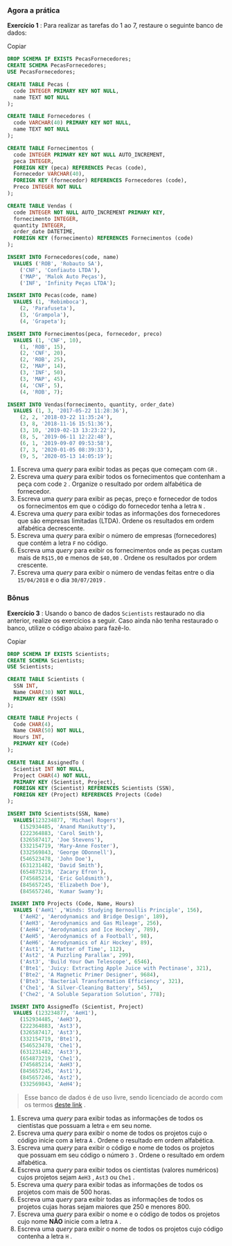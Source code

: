 ### Agora a prática

**Exercício 1** : Para realizar as tarefas do 1 ao 7, restaure o seguinte banco de dados:

Copiar

```sql
DROP SCHEMA IF EXISTS PecasFornecedores;
CREATE SCHEMA PecasFornecedores;
USE PecasFornecedores;

CREATE TABLE Pecas (
  code INTEGER PRIMARY KEY NOT NULL,
  name TEXT NOT NULL
);

CREATE TABLE Fornecedores (
  code VARCHAR(40) PRIMARY KEY NOT NULL,
  name TEXT NOT NULL
);

CREATE TABLE Fornecimentos (
  code INTEGER PRIMARY KEY NOT NULL AUTO_INCREMENT,
  peca INTEGER,
  FOREIGN KEY (peca) REFERENCES Pecas (code),
  Fornecedor VARCHAR(40),
  FOREIGN KEY (fornecedor) REFERENCES Fornecedores (code),
  Preco INTEGER NOT NULL
);

CREATE TABLE Vendas (
  code INTEGER NOT NULL AUTO_INCREMENT PRIMARY KEY,
  fornecimento INTEGER,
  quantity INTEGER,
  order_date DATETIME,
  FOREIGN KEY (fornecimento) REFERENCES Fornecimentos (code)
);

INSERT INTO Fornecedores(code, name)
  VALUES ('ROB', 'Robauto SA'),
    ('CNF', 'Confiauto LTDA'),
    ('MAP', 'Malok Auto Peças'),
    ('INF', 'Infinity Peças LTDA');

INSERT INTO Pecas(code, name)
  VALUES (1, 'Rebimboca'),
    (2, 'Parafuseta'),
    (3, 'Grampola'),
    (4, 'Grapeta');

INSERT INTO Fornecimentos(peca, fornecedor, preco)
  VALUES (1, 'CNF', 10),
    (1, 'ROB', 15),
    (2, 'CNF', 20),
    (2, 'ROB', 25),
    (2, 'MAP', 14),
    (3, 'INF', 50),
    (3, 'MAP', 45),
    (4, 'CNF', 5),
    (4, 'ROB', 7);

INSERT INTO Vendas(fornecimento, quantity, order_date)
  VALUES (1, 3, '2017-05-22 11:28:36'),
    (2, 2, '2018-03-22 11:35:24'),
    (3, 8, '2018-11-16 15:51:36'),
    (3, 10, '2019-02-13 13:23:22'),
    (8, 5, '2019-06-11 12:22:48'),
    (6, 1, '2019-09-07 09:53:58'),
    (7, 3, '2020-01-05 08:39:33'),
    (9, 5, '2020-05-13 14:05:19');
```

1.  Escreva uma _query_ para exibir todas as peças que começam com `GR` .
2.  Escreva uma _query_ para exibir todos os fornecimentos que contenham a peça com code `2` . Organize o resultado por ordem alfabética de fornecedor.
3.  Escreva uma _query_ para exibir as peças, preço e fornecedor de todos os fornecimentos em que o código do fornecedor tenha a letra `N` .
4.  Escreva uma _query_ para exibir todas as informações dos fornecedores que são empresas limitadas (LTDA). Ordene os resultados em ordem alfabética decrescente.
5.  Escreva uma _query_ para exibir o número de empresas (fornecedores) que contém a letra `F` no código.
6.  Escreva uma _query_ para exibir os fornecimentos onde as peças custam mais de `R$15,00` e menos de `$40,00` . Ordene os resultados por ordem crescente.
7.  Escreva uma _query_ para exibir o número de vendas feitas entre o dia `15/04/2018` e o dia `30/07/2019` .

### Bônus

**Exercício 3** : Usando o banco de dados `Scientists` restaurado no dia anterior, realize os exercícios a seguir. Caso ainda não tenha restaurado o banco, utilize o código abaixo para fazê-lo.

Copiar

```sql
DROP SCHEMA IF EXISTS Scientists;
CREATE SCHEMA Scientists;
USE Scientists;

CREATE TABLE Scientists (
  SSN INT,
  Name CHAR(30) NOT NULL,
  PRIMARY KEY (SSN)
);

CREATE TABLE Projects (
  Code CHAR(4),
  Name CHAR(50) NOT NULL,
  Hours INT,
  PRIMARY KEY (Code)
);

CREATE TABLE AssignedTo (
  Scientist INT NOT NULL,
  Project CHAR(4) NOT NULL,
  PRIMARY KEY (Scientist, Project),
  FOREIGN KEY (Scientist) REFERENCES Scientists (SSN),
  FOREIGN KEY (Project) REFERENCES Projects (Code)
);

INSERT INTO Scientists(SSN, Name)
  VALUES(123234877, 'Michael Rogers'),
    (152934485, 'Anand Manikutty'),
    (222364883, 'Carol Smith'),
    (326587417, 'Joe Stevens'),
    (332154719, 'Mary-Anne Foster'),
    (332569843, 'George ODonnell'),
    (546523478, 'John Doe'),
    (631231482, 'David Smith'),
    (654873219, 'Zacary Efron'),
    (745685214, 'Eric Goldsmith'),
    (845657245, 'Elizabeth Doe'),
    (845657246, 'Kumar Swamy');

 INSERT INTO Projects (Code, Name, Hours)
  VALUES ('AeH1' ,'Winds: Studying Bernoullis Principle', 156),
    ('AeH2', 'Aerodynamics and Bridge Design', 189),
    ('AeH3', 'Aerodynamics and Gas Mileage', 256),
    ('AeH4', 'Aerodynamics and Ice Hockey', 789),
    ('AeH5', 'Aerodynamics of a Football', 98),
    ('AeH6', 'Aerodynamics of Air Hockey', 89),
    ('Ast1', 'A Matter of Time', 112),
    ('Ast2', 'A Puzzling Parallax', 299),
    ('Ast3', 'Build Your Own Telescope', 6546),
    ('Bte1', 'Juicy: Extracting Apple Juice with Pectinase', 321),
    ('Bte2', 'A Magnetic Primer Designer', 9684),
    ('Bte3', 'Bacterial Transformation Efficiency', 321),
    ('Che1', 'A Silver-Cleaning Battery', 545),
    ('Che2', 'A Soluble Separation Solution', 778);

 INSERT INTO AssignedTo (Scientist, Project)
  VALUES (123234877, 'AeH1'),
    (152934485, 'AeH3'),
    (222364883, 'Ast3'),
    (326587417, 'Ast3'),
    (332154719, 'Bte1'),
    (546523478, 'Che1'),
    (631231482, 'Ast3'),
    (654873219, 'Che1'),
    (745685214, 'AeH3'),
    (845657245, 'Ast1'),
    (845657246, 'Ast2'),
    (332569843, 'AeH4');
```

> Esse banco de dados é de uso livre, sendo licenciado de acordo com os termos [deste link](https://creativecommons.org/licenses/by-sa/3.0/) .

1.  Escreva uma _query_ para exibir todas as informações de todos os cientistas que possuam a letra `e` em seu nome.
2.  Escreva uma _query_ para exibir o nome de todos os projetos cujo o código inicie com a letra `A` . Ordene o resultado em ordem alfabética.
3.  Escreva uma _query_ para exibir o código e nome de todos os projetos que possuam em seu código o número `3` . Ordene o resultado em ordem alfabética.
4.  Escreva uma _query_ para exibir todos os cientistas (valores numéricos) cujos projetos sejam `AeH3` , `Ast3` ou `Che1` .
5.  Escreva uma _query_ para exibir todas as informações de todos os projetos com mais de 500 horas.
6.  Escreva uma _query_ para exibir todas as informações de todos os projetos cujas horas sejam maiores que 250 e menores 800.
7.  Escreva uma _query_ para exibir o nome e o código de todos os projetos cujo nome **NÃO** inicie com a letra `A` .
8.  Escreva uma _query_ para exibir o nome de todos os projetos cujo código contenha a letra `H` .
